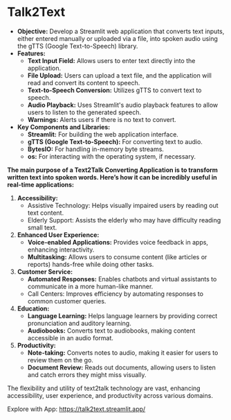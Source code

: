 # Talk2Text


- **Objective:**
Develop a Streamlit web application that converts text inputs, either entered manually or uploaded via a file, into spoken audio using the gTTS (Google Text-to-Speech) library.
- **Features:**
  - **Text Input Field:** Allows users to enter text directly into the application.
  - **File Upload:** Users can upload a text file, and the application will read and convert its content to speech.
  - **Text-to-Speech Conversion:** Utilizes gTTS to convert text to speech.
  - **Audio Playback:** Uses Streamlit's audio playback features to allow users to listen to the generated speech.
  - **Warnings:** Alerts users if there is no text to convert.
- **Key Components and Libraries:**
  - **Streamlit:** For building the web application interface.
  - **gTTS (Google Text-to-Speech):** For converting text to audio.
  - **BytesIO:** For handling in-memory byte streams.
  - **os:** For interacting with the operating system, if necessary.
    
**The main purpose of a Text2Talk Converting Application is to transform written text into spoken words.
Here’s how it can be incredibly useful in real-time applications:**

1. **Accessibility:**
    -  Assistive Technology: Helps visually impaired users by reading out text content.
    - Elderly Support: Assists the elderly who may have difficulty reading small text.
2. **Enhanced User Experience:**
    - **Voice-enabled Applications:** Provides voice feedback in apps, enhancing interactivity.
    - **Multitasking:** Allows users to consume content (like articles or reports) hands-free while doing other tasks.
3. **Customer Service:**
    - **Automated Responses:** Enables chatbots and virtual assistants to communicate in a more human-like manner.
    - Call Centers: Improves efficiency by automating responses to common customer queries.
4. **Education:**
    - **Language Learning:** Helps language learners by providing correct pronunciation and auditory learning.
    - **Audiobooks:** Converts text to audiobooks, making content accessible in an audio format.
5. **Productivity:**
    -  **Note-taking:** Converts notes to audio, making it easier for users to review them on the go.
    -  **Document Review:** Reads out documents, allowing users to listen and catch errors they might miss visually.

The flexibility and utility of text2talk technology are vast, enhancing accessibility, user experience, and productivity across various domains.




















Explore with App: https://talk2text.streamlit.app/

